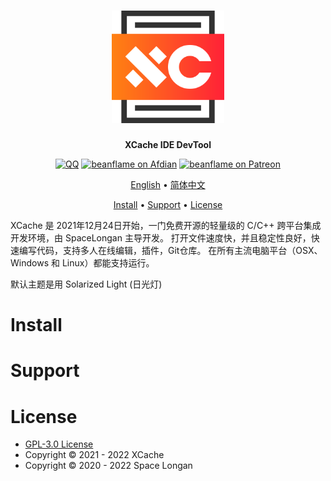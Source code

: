 <div align="center">
<h1><img src="xcache-logo/xcache-logo.svg" width = "180" height = "180"/></h1>

**XCache IDE DevTool**

<a href="https://jq.qq.com/?_wv=1027&k=xh0mFlcn"><img src="https://img.shields.io/badge/chat-on QQ-3AABE3.svg??logo=QQ" alt="QQ" /></a>
<a href="https://afdian.net/@beanflame"><img src="https://img.shields.io/badge/Afdian-Donate-936BE5.svg?logo=Afdian" alt="beanflame on Afdian"></a>
<a href="https://www.patreon.com/beanflame"><img src="https://img.shields.io/badge/patreon-Donate-FF424D.svg?logo=patreon" alt="beanflame on Patreon"></a>

[English](README_en-US.md) • [简体中文](README_zh-CN.md)

<a href="#Install">Install</a> •
<a href="#Support">Support</a> •
<a href="#License">License</a>

</div>
XCache 是 2021年12月24日开始，一门免费开源的轻量级的 C/C++ 跨平台集成开发环境，由 SpaceLongan 主导开发。
打开文件速度快，并且稳定性良好，快速编写代码，支持多人在线编辑，插件，Git仓库。
在所有主流电脑平台（OSX、Windows 和 Linux）都能支持运行。

默认主题是用 Solarized Light (日光灯)


# Install

# Support

# License
* [GPL-3.0 License](./LICENSE)
* Copyright © 2021 - 2022 XCache
* Copyright © 2020 - 2022 Space Longan






